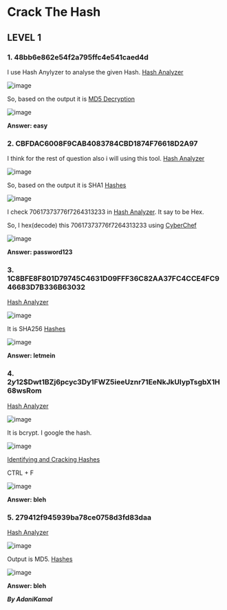 # Crack The Hash

## LEVEL 1

### 1. 48bb6e862e54f2a795ffc4e541caed4d

I use Hash Anylyzer to analyse the given Hash. [Hash Analyzer](https://www.tunnelsup.com/hash-analyzer/)

![image](https://user-images.githubusercontent.com/44063862/82433858-a1f9ed80-9ac4-11ea-8613-6f49f934700e.png)

So, based on the output it is [MD5 Decryption]( https://www.md5online.org/md5-decrypt.html)

![image](https://user-images.githubusercontent.com/44063862/82433869-a4f4de00-9ac4-11ea-84c5-e16c1e38c806.png)

**Answer: easy**

### 2. CBFDAC6008F9CAB4083784CBD1874F76618D2A97 

I think for the rest of question also i will using this tool. [Hash Analyzer](https://www.tunnelsup.com/hash-analyzer/)

![image](https://user-images.githubusercontent.com/44063862/82434261-32d0c900-9ac5-11ea-8157-e87aa9a78c98.png)

So, based on the output it is SHA1 [Hashes]( https://hashes.com/en/decrypt/hash)

![image](https://user-images.githubusercontent.com/44063862/82434269-349a8c80-9ac5-11ea-81fc-e99d46678d54.png)

I check 70617373776f7264313233 in [Hash Analyzer](https://www.tunnelsup.com/hash-analyzer/). It say to be Hex.

So, I hex(decode) this 70617373776f7264313233 using [CyberChef]( https://www.tunnelsup.com/hash-analyzer/)

![image](https://user-images.githubusercontent.com/44063862/82434628-b7bbe280-9ac5-11ea-89a6-8ee67b9369a8.png)

**Answer: password123**

### 3. 1C8BFE8F801D79745C4631D09FFF36C82AA37FC4CCE4FC946683D7B336B63032 

[Hash Analyzer](https://www.tunnelsup.com/hash-analyzer/)

![image](https://user-images.githubusercontent.com/44063862/82434799-fb165100-9ac5-11ea-820b-8dc46c2be78f.png)

It is SHA256 [Hashes]( https://hashes.com/en/decrypt/hash)

![image](https://user-images.githubusercontent.com/44063862/82434809-fce01480-9ac5-11ea-916e-0a3255d19977.png)

**Answer: letmein**

### 4. $2y$12$Dwt1BZj6pcyc3Dy1FWZ5ieeUznr71EeNkJkUlypTsgbX1H68wsRom 

[Hash Analyzer](https://www.tunnelsup.com/hash-analyzer/)

![image](https://user-images.githubusercontent.com/44063862/82434988-3ca6fc00-9ac6-11ea-8ead-2774dd391967.png)

It is bcrypt. I google the hash.

![image](https://user-images.githubusercontent.com/44063862/82435147-724be500-9ac6-11ea-991e-995803e53ca9.png)

[Identifying and Cracking Hashes](https://medium.com/infosec-adventures/identifying-and-cracking-hashes-7d580b9fd7f1)

CTRL + F

![image](https://user-images.githubusercontent.com/44063862/82435154-74ae3f00-9ac6-11ea-9f7a-124d2960f896.png)

**Answer: bleh**

### 5. 279412f945939ba78ce0758d3fd83daa

[Hash Analyzer](https://www.tunnelsup.com/hash-analyzer/)

![image](https://user-images.githubusercontent.com/44063862/82435357-c3f46f80-9ac6-11ea-9662-d91976eafc1f.png)

Output is MD5. [Hashes]( https://hashes.com/en/decrypt/hash)

![image](https://user-images.githubusercontent.com/44063862/82435473-ef775a00-9ac6-11ea-9706-02741bf0c681.png)

**Answer: bleh**

**_By AdaniKamal_**














